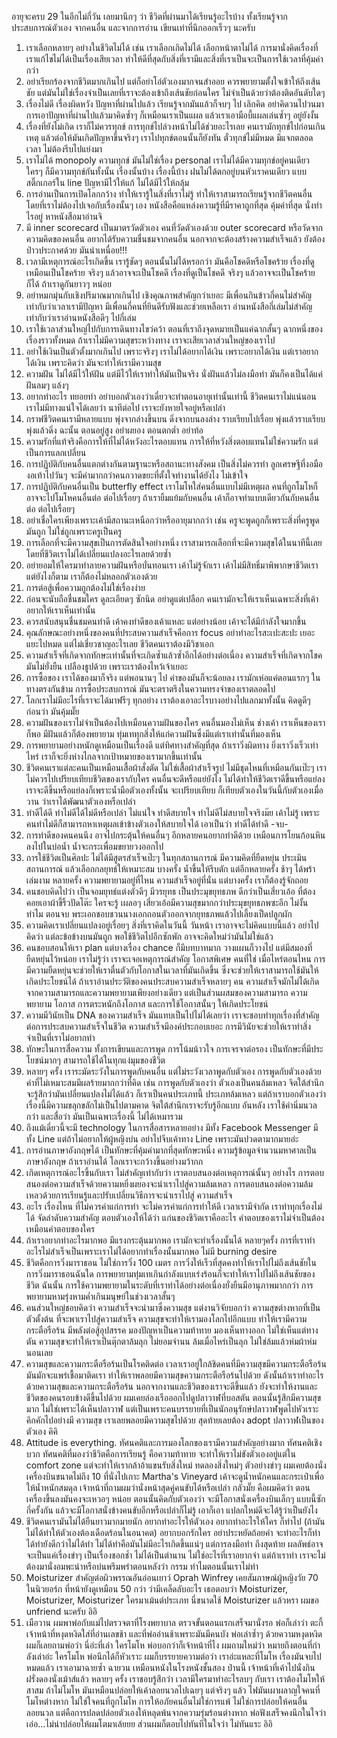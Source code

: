 อายุจะครบ 29 ในอีกไม่กี่วัน เลยมานึกๆ ว่า ชีวิตที่ผ่านมาได้เรียนรู้อะไรบ้าง ทั้งเรียนรู้จากประสบการณ์ตัวเอง จากคนอื่น และจากการอ่าน เขียนเท่าที่นึกออกเร็วๆ นะครับ
1. เราเลือกหลายๆ อย่างในชีวิตไม่ได้ เช่น เราเลือกเกิดไม่ได้ เลือกหน้าตาไม่ได้ การมานั่งคิดเรื่องที่เราแก้ไขไม่ได้เป็นเรื่องเสียเวลา ทำให้ดีที่สุดกับสิ่งที่เรามีและสิ่งที่เราเป็นจะเป็นการใช้เวลาที่คุ้มค่า กว่า
2. อย่าเรียกร้องจากชีวิตมากเกินไป แต่ก็อย่าโอ๋ตัวเองมากจนสำออย ควรพยายามตั้งใจเข้าให้ถึงเส้นชัย แต่มันไม่ใช่เรื่องจำเป็นเลยที่เราจะต้องเข้าถึงเส้นชัยก่อนใคร ไม่จำเป็นด้วยว่าต้องติดอันดับใดๆ
3. เรื่องไม่ดี เรื่องผิดหวัง ปัญหาที่ผ่านไปแล้ว เรียนรู้จากมันแล้วก็จบๆ ไป เลิกคิด อย่าคิดวนไปวนมา การเอาปัญหาที่ผ่านไปแล้วมาคิดซ้ำๆ ก็เหมือนเราเป็นแผล แล้วเราเอามือบี้แผลเล่นซ้ำๆ อยู่ยังงั้น
4. เรื่องที่ยังไม่เกิด เราก็ไม่ควรทุกข์ การทุกข์ไปล่วงหน้าไม่ได้ช่วยอะไรเลย คนเรามักทุกข์ไปก่อนเกินเหตุ แล้วต่อให้มันเกิดปัญหาขึ้นจริงๆ เราไปทุกข์ตอนนั้นก็ยังทัน ตั๋วทุกข์ไม่มีหมด มีแจกตลอดเวลา ไม่ต้องรีบไปแย่งมา
5. เราไม่ได้ monopoly ความทุกข์ มันไม่ใช่เรื่อง personal เราไม่ได้มีความทุกข์อยู่คนเดียว ใครๆ ก็มีความทุกข์กันทั้งนั้น เรื่องนั้นบ้าง เรื่องนี้บ้าง ฝนไม่ได้ตกอยู่บนหัวเราคนเดียว แบบสติ๊กเกอร์ใน line ปัญหามีไว้ให้แก้ ไม่ได้มีไว้ให้กลุ้ม
6. การอ่านเป็นการเปิดโลกกว้าง ทำให้เรารู้ในสิ่งที่เราไม่รู้ ทำให้เราสามารถเรียนรู้จากชีวิตคนอื่น โดยที่เราไม่ต้องไปเจอกับเรื่องนั้นๆ เอง หนังสือคือแหล่งความรู้ที่มีราคาถูกที่สุด คุ้มค่าที่สุด นั่งทำไรอยู่ หาหนังสือมาอ่านจิ
7. มี inner scorecard เป็นมาตรวัดตัวเอง คนที่วัดตัวเองด้วย outer scorecard หรือวัดจากความคิดของคนอื่น อยากได้รับความชื่นชมจากคนอื่น นอกจากจะต้องสร้างความสำเร็จแล้ว ยังต้องป่าวประกาศด้วย มันน่าเหนื่อย!!!
8. เวลามีเหตุการณ์อะไรเกิดขึ้น เรารู้ชัดๆ ตอนนั้นไม่ได้หรอกว่า มันคือโชคดีหรือโชคร้าย เรื่องที่ดูเหมือนเป็นโชคร้าย จริงๆ แล้วอาจจะเป็นโชคดี เรื่องที่ดูเป็นโชคดี จริงๆ แล้วอาจจะเป็นโชคร้ายก็ได้ ถ้าเราดูกันยาวๆ หน่อย
9. อย่าหมกมุ่นกับเชิงปริมาณมากเกินไป เชิงคุณภาพสำคัญกว่าเยอะ มีเพื่อนกินข้าวกี่คนไม่สำคัญเท่ากับว่าเวลาเรามีปัญหา มีเพื่อนกี่คนที่ยินดีรับฟังและช่วยเหลือเรา อ่านหนังสือกี่เล่มไม่สำคัญเท่ากับว่าเราอ่านหนังสือดีๆ ไปกี่เล่ม
10. เราใช้เวลาส่วนใหญ่ไปกับการเดินทางไขว่คว้า ตอนที่เราถึงจุดหมายเป็นแค่ฉากสั้นๆ ฉากหนึ่งของเรื่องราวทั้งหมด ถ้าเราไม่มีความสุขระหว่างทาง เราจะเสียเวลาส่วนใหญ่ของเราไป
11. อย่าใช้เงินเป็นตัวตั้งมากเกินไป เพราะจริงๆ เราไม่ได้อยากได้เงิน เพราะอยากได้เงิน แต่เราอยากได้เงิน เพราะคิดว่า มันจะทำให้เรามีความสุข
12. ความฝัน ไม่ได้มีไว้ให้ฝัน แต่มีไว้ให้เราทำให้มันเป็นจริง นั่งฝันแล้วไม่ลงมือทำ มันก็คงเป็นได้แค่ฝันลมๆ แล้งๆ
13. อยากทำอะไร ทยอยทำ อย่าบอกตัวเองว่าเดี๋ยวจะทำตอนอายุเท่านั้นเท่านี้ ชีวิตคนเราไม่แน่นอน เราไม่มีทางแน่ใจได้เลยว่า นาทีต่อไป เราจะยังหายใจอยู่หรือเปล่า
14. กราฟชีวิตคนเรามีหลายแบบ พุ่งจากล่างขึ้นบน ดิ่งจากบนลงล่าง ราบเรียบไปเรื่อย พุ่งแล้วราบเรียบ พุ่งแล้วดิ่ง ฉะนั้น ตอนอยู่สูง อย่าผยอง ตอนตกต่ำ อย่าท้อ
15. ความรักที่แท้จริงคือการให้ที่ไม่ได้หวังอะไรตอบแทน การให้ที่หวังสิ่งตอบแทนไม่ใช่ความรัก แต่เป็นการแลกเปลี่ยน
16. การปฏิบัติกับคนอื่นแตกต่างกันตามฐานะหรือสถานะทางสังคม เป็นสิ่งไม่ควรทำ ลูกเศรษฐีที่งอมืองอเท้าไปวันๆ จะมีค่ามากกว่าคนกวาดขยะที่ตั้งใจทำงานได้ยังไง ไม่เข้าใจ
17. การปฏิบัติกับคนอื่นเป็น butterfly effect เราโมโหใส่คนอื่นแบบไม่มีเหตุผล คนที่ถูกโมโหก็อาจจะไปโมโหคนอื่นต่อ ต่อไปเรื่อยๆ ถ้าเรายิ้มแย้มกับคนอื่น เค้าก็อาจทำแบบเดียวกันกับคนอื่นต่อ ต่อไปเรื่อยๆ
18. อย่าเชื่อใครเพียงเพราะเค้ามีสถานะเหนือกว่าหรืออายุมากกว่า เช่น ครูจะพูดถูกก็เพราะสิ่งที่ครูพูดมันถูก ไม่ใช่ถูกเพราะครูเป็นครู
19. การเลือกที่จะมีความสุขเป็นการตัดสินใจอย่างหนึ่ง เราสามารถเลือกที่จะมีความสุขได้ในนาทีนี้เลย โดยที่ชีวิตเราไม่ได้เปลี่ยนแปลงอะไรเลยด้วยซ้ำ
20. อย่ายอมให้ใครมาทำลายความฝันหรือบั่นทอนเรา เค้าไม่รู้จักเรา เค้าไม่มีสิทธิ์มาพิพากษาชีวิตเรา แต่ยังไงก็ตาม เราก็ต้องไม่หลอกตัวเองด้วย
21. การต่อสู้เพื่อความถูกต้องไม่ใช่เรื่องง่าย
22. ก่อนจะนับถือชื่นชมใคร ดูละเอียดๆ ซักนิด อย่าดูแต่เปลือก คนเรามักจะให้เราเห็นเฉพาะสิ่งที่เค้าอยากให้เราเห็นเท่านั้น
23. ควรสนับสนุนชื่นชมคนทำดี เค้าคงทำดีของเค้าแหละ แต่อย่างน้อย เค้าจะได้มีกำลังใจมากขึ้น
24. คุณลักษณะอย่างหนึ่งของคนที่ประสบความสำเร็จคือการ focus อย่าทำอะไรสะเปะสะปะ เยอะแยะไปหมด แต่ไม่เชี่ยวชาญอะไรเลย ชีวิตคนเราต้องมีวิชาเอก
25. ความสำเร็จที่เกิดจากทักษะเท่านั้นที่จะเกิดซ้ำแล้วซ้ำอีกได้อย่างต่อเนื่อง ความสำเร็จที่เกิดจากโชคมันไม่ยั่งยืน เปลืองธูปด้วย เพราะเราต้องไหว้เจ้าเยอะ
26. การซื้อของ เราได้ของมาก็จริง แต่พอนานๆ ไป ค่าของมันก็จะน้อยลง เรามักเห่อแค่ตอนแรกๆ ในทางตรงกันข้าม การซื้อประสบการณ์ มันจะตราตรึงในความทรงจำของเราตลอดไป
27. โลกเราไม่มีอะไรที่เราจะได้มาฟรีๆ ทุกอย่าง เราต้องเอาอะไรบางอย่างไปแลกมาทั้งนั้น คิดดูดีๆ ก่อนว่า มันคุ้มมั๊ย
28. ความฝันของเราไม่จำเป็นต้องไปเหมือนความฝันของใคร คนอื่นมองไม่เห็น ช่างเค้า เราเห็นของเราก็พอ มีฝันแล้วก็ต้องพยายาม ทุ่มเททุกสิ่งให้แก่ความฝันซึ่งมีแต่เราเท่านั้นที่มองเห็น
29. การพยายามอย่างหนักดูเหมือนเป็นเรื่องดี แต่ทิศทางสำคัญที่สุด ถ้าเราวิ่งผิดทาง ยิ่งเราวิ่งเร็วเท่าไหร่ เราก็จะยิ่งห่างไกลจากเป้าหมายของเรามากขึ้นเท่านั้น
30. ชีวิตคนเราแต่ละคนเป็นเหมือนเสื้อผ้าสั่งตัด ไม่ใช่เสื้อผ้าสำเร็จรูป ไม่มีชุดไหนที่เหมือนกันเป๊ะๆ เราไม่ควรไปเปรียบเทียบชีวิตของเรากับใคร คนอื่นจะดีหรือแย่ยังไง ไม่ได้ทำให้ชีวิตเราดีขึ้นหรือแย่ลง เราจะดีขึ้นหรือแย่ลงก็เพราะน้ำมือตัวเองทั้งนั้น จะเปรียบเทียบ ก็เทียบตัวเองในวันนี้กับตัวเองเมื่อวาน ว่าเราได้พัฒนาตัวเองหรือเปล่า
31. ทำดีได้ดี ทำไม่ดีได้ไม่ดีหรือเปล่า ไม่แน่ใจ ทำดีสบายใจ ทำไม่ดีไม่สบายใจจริงม๊ย เค้าไม่รู้ เพราะคนทำไม่ดีก็สามารถหาเหตุผลเข้าข้างตัวเองให้สบายใจได้ เอาเป็นว่า ทำดีได้ทำดี -จบ-
32. การทำดีของคนคนนึง อาจไปกระตุ้นให้คนอื่นๆ อีกหลายคนอยากทำดีด้วย เหมือนการโยนก้อนหินลงไปในบ่อน้ำ น้ำจะกระเพื่อมขยายวงออกไป
33. การใช้ชีวิตเป็นศิลปะ ไม่ได้มีสูตรสำเร็จเป๊ะๆ ในทุกสถานการณ์ มีความคิดที่ยืดหยุ่น ประเมินสถานการณ์ แล้วเลือกกลยุทธ์ให้เหมาะสม บางครั้ง น้ำขึ้นให้รีบตัก แต่อีกหลายครั้ง ช้าๆ ได้พร้าเล่มงาม หลายครั้ง ความพยายามอยู่ที่ไหน ความสำเร็จอยู่ที่นั่น แต่บางครั้ง เราก็ต้องรู้จักถอย
34. คนชอบคิดไปว่า เป็นจอมยุทธ์แต่งตัวดีๆ มีวรยุทธ เป็นประมุขยุทธภพ ดีกว่าเป็นเสี่ยวเอ้อ ที่ต้องคอยเอาผ้าขี้ริ้วปัดโต๊ะ ใครจะรู้ เผลอๆ เสี่ยวเอ้อมีความสุขมากกว่าประมุขยุทธภพซะอีก ไม่งั้น ทำไม ตอนจบ พระเอกชอบชวนนางเอกถอนตัวออกจากยุทธภพแล้วไปเลี้ยงเป็ดปลูกผัก
35. ความคิดเราเปลี่ยนแปลงอยู่เรื่อยๆ สิ่งที่เราคิดในวันนี้ วันหน้า เราอาจจะไม่คิดแบบนี้แล้ว อย่าไปคิดว่า แต่ละข้อข้างบนมันถูก พอใช้ชีวิตไปอีกซักพัก อาจจะคิดใหม่ว่ามันไม่ใช่แล้ว
36. คนชอบสอนให้เรา plan แต่บางเรื่อง chance ก็มีบทบาทมาก วางแผนก็วางไป แต่มีสมองที่ยืดหยุ่นไว้หน่อย เราไม่รู้ว่า เราจะเจอเหตุการณ์สำคัญ โอกาสพิเศษ คนที่ใช่ เมื่อไหร่ตอนไหน การมีความยืดหยุ่นจะช่วยให้เราตื่นตัวกับโอกาสในเวลาที่มันเกิดขึ้น ซึ่งจะช่วยให้เราสามารถใช้มันให้เกิดประโยชน์ได้ ถ้าเราอ่านประวัติของคนประสบความสำเร็จหลายๆ คน ความสำเร็จมักไม่ได้เกิดจากความสามารถและความพยายามเพียงอย่างเดียว แต่เป็นส่วนผสมของความสามารถ ความพยายาม โอกาส การตระหนักถึงโอกาส และการใช้โอกาสนั้นๆ ให้เกิดประโยชน์
37. ความมีวินัยเป็น DNA ของความสำเร็จ มันแทบเป็นไปไม่ได้เลยว่า เราจะชอบทำทุกเรื่องที่สำคัญต่อการประสบความสำเร็จในชีวิต ความสำเร็จมีองค์ประกอบเยอะ การมีวินัยจะช่วยให้เราทำสิ่งจำเป็นที่เราไม่อยากทำ
38. ทักษะในการสื่อความ ทั้งการเขียนและการพูด การโน้มน้าวใจ การเจรจาต่อรอง เป็นทักษะที่มีประโยชน์มากๆ สามารถใช้ได้ในทุกแง่มุมของชีวิต
39. หลายๆ ครั้ง เราระมัดระวังในการพูดกับคนอื่น แต่ไม่ระวังเวลาพูดกับตัวเอง การพูดกับตัวเองด้วยคำที่ไม่เหมาะสมมีผลร้ายมากกว่าที่คิด เช่น การพูดกับตัวเองว่า ตัวเองเป็นคนล้มเหลว จิตใต้สำนึกจะรู้สึกว่ามันเปลี่ยนแปลงไม่ได้แล้ว ก็เราเป็นคนประเภทนี้ ประเภทล้มเหลว แต่ถ้าเราบอกตัวเองว่า เรื่องนี้มีความขลุกขลักไม่เป็นไปตามคาด จิตใต้สำนึกเราจะรับรู้อีกแบบ อันหลัง เราใช้คำนิ่มนวลกว่า และสื่อว่า มันเป็นเฉพาะเรื่องนี้ ไม่ได้เหมารวม
40. ถึงแม้เดี่ยวนี้จะมี technology ในการสื่อสารหลายอย่าง มีทั้ง Facebook Messenger มีทั้ง Line แต่ถ้าไม่อยากให้ผู้หญิงบ่น อย่าไปจีบเค้าทาง Line เพราะมันปวดตามากมายอ่ะ
41. การอ่านภาษาอังกฤษได้ เป็นทักษะที่คุ้มค่ามากที่สุดทักษะหนึ่ง ความรู้ข้อมูลจำนวนมหาศาลเป็นภาษาอังกฤษ ถ้าเราอ่านได้ โลกเราจะกว้างขึ้นอย่างมว้ากก
42. เกิดเหตุการณ์อะไรขึ้นกับเรา ไม่สำคัญเท่ากับว่า เราตอบสนองต่อเหตุการณ์นั้นๆ อย่างไร การตอบสนองต่อความสำเร็จด้วยความหยิ่งผยองจะนำเราไปสู่ความล้มเหลว การตอบสนองต่อความล้มเหลวด้วยการเรียนรู้และปรับเปลี่ยนวิธีการจะนำเราไปสู่ ความสำเร็จ
43. อะไร เรื่องไหน ที่ไม่ควรค่าแก่การทำ จะไม่ควรค่าแก่การทำให้ดี เวลาเรามีจำกัด เราทำทุกเรื่องไม่ได้ จัดลำดับความสำคัญ ตอบตัวเองให้ได้ว่า แก่นของชีวิตเราคืออะไร คำตอบของเราไม่จำเป็นต้องเหมือนคำตอบของใคร
44. ถ้าเราอยากทำอะไรมากพอ มีแรงกระตุ้นมากพอ เรามักจะทำเรื่องนั้นได้ หลายๆครั้ง การที่เราทำอะไรไม่สำเร็จเป็นเพราะเราไม่ได้อยากทำเรื่องนั้นมากพอ ไม่มี burning desire
45. ชีวิตคือการวิ่งมาราธอน ไม่ใช่การวิ่ง 100 เมตร การวิ่งให้เร็วที่สุดคงทำให้เราไปไม่ถึงเส้นชัยในการวิ่งมาราธอนฉันใด การพยายามทุ่มเทเกินกำลังแบบเร่งร้อนก็จะทำให้เราไปไม่ถึงเส้นชัยของชีวิต ฉันนั้น การใช้ความพยายามในระดับที่เราทำได้อย่างต่อเนื่องยั่งยืนมีอานุภาพมากกว่า การพยายามหามรุ่งหามค่ำเกินมนุษย์ในช่วงเวลาสั้นๆ
46. คนส่วนใหญ่ชอบคิดว่า ความสำเร็จจะนำมาซึ่งความสุข แต่งานวิจัยบอกว่า ความสุขต่างหากที่เป็นตัวตั้งต้น ที่จะพาเราไปสู่ความสำเร็จ ความสุขจะทำให้เรามองโลกไปอีกแบบ ทำให้เรามีความกระตือรือร้น มีพลังต่อสู้อุปสรรค มองปัญหาเป็นความท้าทาย มองเห็นทางออก ไม่ใช่เห็นแต่ทางตัน ความสุขจะทำให้เราเป็นตุ๊กตาล้มลุก ไม่ยอมจำนน ล้มเมื่อไหร่เป็นลุก ไม่ใช่ล้มแล้วห่มผ้าห่มนอนเลย
47. ความสุขและความกระตือรือร้นเป็นโรคติดต่อ เวลาเราอยู่ใกล้ชิดคนที่มีความสุขมีความกระตือรือร้น มันมักจะแพร่เชื้อมาติดเรา ทำให้เราพลอยมีความสุขความกระตือรือร้นไปด้วย ดังนั้นถ้าเราทำอะไรด้วยความสุขและความกระตือรือร้น นอกจากงานและชีวิตของเราจะดีขึ้นแล้ว ยังจะทำให้งานและชีวิตของคนรอบข้างดีขึ้นไปด้วย ผมเคยล่องเรือออกไปดูปลาวาฬที่บอสตัน ตอนนั้นรู้สึกมีความสุขมาก ไม่ใช่เพราะได้เห็นปลาวาฬ แต่เป็นเพราะคนบรรยายที่เป็นนักอนุรักษ์ปลาวาฬพูดไปหัวเราะคิกคักไปอย่างมี ความสุข เราเลยพลอยมีความสุขไปด้วย สุดท้ายเลยต้อง adopt ปลาวาฬเป็นของตัวเอง คิคิ
48. Attitude is everything. ทัศนคติและการมองโลกของเรามีความสำคัญอย่างมาก ทัศนคติเชิงบวก ทัศนคติที่มองว่าชีวิตคือการเรียนรู้ คือความท้าทาย จะทำให้เราไม่ขังตัวเองอยู่แต่ใน comfort zone แต่จะทำให้เรากล้าอ้าแขนรับสิ่งใหม่ ทดลองสิ่งใหม่ๆ ตัวอย่างขำๆ ผมเคยต้องนั่งเครื่องบินขนาดไม่ถึง 10 ที่นั่งไปเกาะ Martha's Vineyard เค้าจะดูน้ำหนักคนและกระเป๋าเพื่อให้น้ำหนักสมดุล เจ้าหน้าที่ถามผมว่านั่งหน้าสุดคู่คนขับได้หรือเปล่า กลัวมั๊ย คือผมคิดว่า ตอนเครื่องขึ้นลงมันคงจะเหวอๆ หน่อย ตอนนั้นคิดกับตัวเองว่า จะมีโอกาสนั่งเครื่องบินเล็กๆ แบบนี้ซักกี่ครั้งกัน แล้วจะมีโอกาสนั่งข้างคนขับอีกหรือเปล่าก็ไม่รู้ เอาก็เอา แปลกใหม่ดีจะได้รู้ว่าเป็นยังไง
49. ชีวิตคนเรามันไม่ได้ยืนยาวมากมายนัก อยากทำอะไรให้ตัวเอง อยากทำอะไรให้ใคร ก็ทำไป (ถ้ามันไม่ได้ทำให้ตัวเองต้องเดือดร้อนในอนาคต) อยากบอกรักใคร อย่าประหยัดถ้อยคำ จะทำอะไรก็ทำ ได้ทำยังดีกว่าไม่ได้ทำ ไม่ได้ทำคือมันไม่มีอะไรเกิดขึ้นแน่ๆ แต่การลงมือทำ ถึงสุดท้าย ผลลัพธ์อาจจะเป็นแค่เรื่องขำๆ เป็นเรื่องชอกช้ำ ไม่ได้เป็นตำนาน ไม่ใช่อะไรที่เราอยากจำ แต่ถ้าเราทำ เราจะไม่ต้องมานั่งอมพะนําหรือบ่นพรึมพรำตอนหลังว่า กรรม ทำไมตอนนั้นเราไม่ทำ
50. Moisturizer สำคัญต่อผิวพรรณอันอ่อนเยาว์ Oprah Winfrey เคยสัมภาษณ์ผู้หญิงวัย 70 ในนิวยอร์ก ที่หน้ายังดูเหมือน 50 กว่า ว่ามีเคล็ดลับอะไร เธอตอบว่า Moisturizer, Moisturizer, Moisturizer ใครมาเม้นต์ประเภท นี่ขนาดใช้ Moisturizer แล้วหรา ผมขอ unfriend นะครับ อิอิ
51. เมือวาน ผมพาพ่อกับแม่ไปตรวจตาที่โรงพยาบาล ตรวจขั้นตอนแรกเสร็จมานั่งรอ พ่อก็เล่าว่า ตะกี้ เจ้าหน้าที่หงุดหงิดใส่ที่อ่านเลขช้า และที่พ่ออ่านช้าเพราะมันมีคนบัง พ่อเล่าซ้ำๆ ด้วยความหงุดหงิด ผมก็เลยถามพ่อว่า นี่อ่ะที่เล่า ใครโมโห พ่อบอกว่าก็เจ้าหน้าที่ไง ผมถามใหม่ว่า หมายถึงตอนที่กำลังเล่าอ่ะ ใครโมโห พ่อนึกได้ก็หัวเราะ ผมก็บรรยายความต่อว่า เราอ่ะแหละที่โมโห เรื่องมันจบไปหมดแล้ว เราเอามาฉายซ้ำ ฉายวน เหมือนหนังในโรงหนังชั้นสอง ป่านนี้ เจ้าหน้าที่เค้าไปนั่งกินฝรั่งดองนั่งเม้าส์แล้ว หลายๆ ครั้ง เราชอบรู้สึกว่า เวลามีใครมาทำอะไรลบๆ กับเรา เราต้องโมโหให้สาสม ถ้าไม่โมโห มันเหมือนปล่อยให้เค้าลอยนวลไปเฉยๆ แต่จริงๆ แล้ว ไฟมันเผาผลาญใจคนที่โมโหต่างหาก ไม่ใช่ใจคนที่ถูกโมโห การให้อภัยคนอื่นไม่ใช่การแพ้ ไม่ใช่การปล่อยให้คนอื่นลอยนวล แต่คือการปลดปล่อยตัวเองให้หลุดพ้นจากความรุ่มร้อนต่างหาก พ่อฟังเสร็จคงนึกในใจว่า เอ่อ...ไม่น่าปล่อยให้ผมโตมาเล้ยยย ส่วนผมก็ตอบไปทันทีในใจว่า ไม่ทันแระ อิอิ
